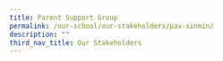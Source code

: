 ```yaml
---
title: Parent Support Group
permalink: /our-school/our-stakeholders/pax-xinmin/
description: ""
third_nav_title: Our Stakeholders
---
```

